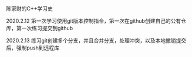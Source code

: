 陈家财的C++学习史

2020.2.12 第一次学习使用git版本控制指令，第一次在github创建自己的公有仓库，第一次练习提交到github

2020.2.13 练习git创建多个分支，并且合并分支，处理冲突，以及本地撤销提交后，强制push到远程库
